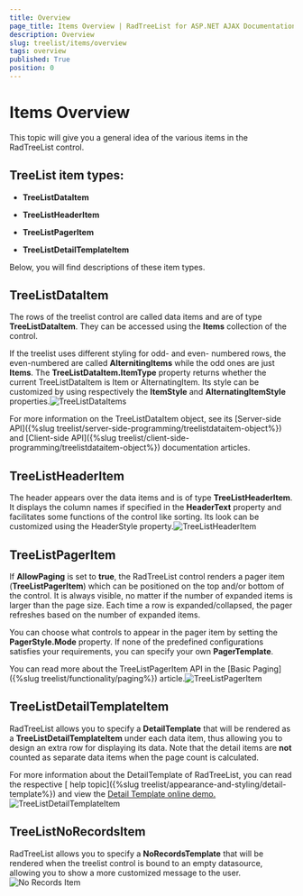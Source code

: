 ```yaml
---
title: Overview
page_title: Items Overview | RadTreeList for ASP.NET AJAX Documentation
description: Overview
slug: treelist/items/overview
tags: overview
published: True
position: 0
---
```


# Items Overview



This topic will give you a general idea of the various items in the RadTreeList control.

## TreeList item types:

* **TreeListDataItem**

* **TreeListHeaderItem**

* **TreeListPagerItem**

* **TreeListDetailTemplateItem**

Below, you will find descriptions of these item types.

## TreeListDataItem

The rows of the treelist control are called data items and are of type **TreeListDataItem**. They can be accessed using the **Items** collection of the control.

If the treelist uses different styling for odd- and even- numbered rows, the even-numbered are called **AlternitingItems** while the odd ones are just **Items**. The **TreeListDataItem.ItemType** property returns whether the current TreeListDataItem is Item or AlternatingItem. Its style can be customized by using respectively the **ItemStyle** and **AlternatingItemStyle** properties.![TreeListDataItems](images/treelist_items_dataitems.png)

For more information on the TreeListDataItem object, see its [Server-side API]({%slug treelist/server-side-programming/treelistdataitem-object%}) and [Client-side API]({%slug treelist/client-side-programming/treelistdataitem-object%}) documentation articles.

## TreeListHeaderItem

The header appears over the data items and is of type **TreeListHeaderItem**. It displays the column names if specified in the **HeaderText** property and facilitates some functions of the control like sorting. Its look can be customized using the HeaderStyle property.![TreeListHeaderItem](images/treelist_items_headeritem.png)

## TreeListPagerItem

If **AllowPaging** is set to **true**, the RadTreeList control renders a pager item (**TreeListPagerItem**) which can be positioned on the top and/or bottom of the control. It is always visible, no matter if the number of expanded items is larger than the page size. Each time a row is expanded/collapsed, the pager refreshes based on the number of expanded items.

You can choose what controls to appear in the pager item by setting the **PagerStyle.Mode** property. If none of the predefined configurations satisfies your requirements, you can specify your own **PagerTemplate**.

You can read more about the TreeListPagerItem API in the [Basic Paging]({%slug treelist/functionality/paging%}) article.![TreeListPagerItem](images/treelist_items_pageritem.png)

## TreeListDetailTemplateItem

RadTreeList allows you to specify a **DetailTemplate** that will be rendered as a **TreeListDetailTemplateItem** under each data item, thus allowing you to design an extra row for displaying its data. Note that the detail items are **not** counted as separate data items when the page count is calculated.

For more information about the DetailTemplate of RadTreeList, you can read the respective [ help topic]({%slug treelist/appearance-and-styling/detail-template%}) and view the [ Detail Template online demo. ](https://demos.telerik.com/aspnet-ajax/treelist/examples/appearance/detailitemtemplate/defaultcs.aspx)![TreeListDetailTemplateItem](images/treelist_items_detailitem.png)

## TreeListNoRecordsItem

RadTreeList allows you to specify a **NoRecordsTemplate** that will be rendered when the treelist control is bound to an empty datasource, allowing you to show a more customized message to the user.![No Records Item](images/treelist_items_norecordsitem.png)
